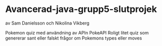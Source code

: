 # Avancerad-java-grupp5-slutprojek
av Sam Danielsson och Nikolina Vikberg

Pokemon quiz med användning av APIn PokeAPI
Roligt litet quiz som genererar sant eller falskt frågor om Pokemons types eller moves


